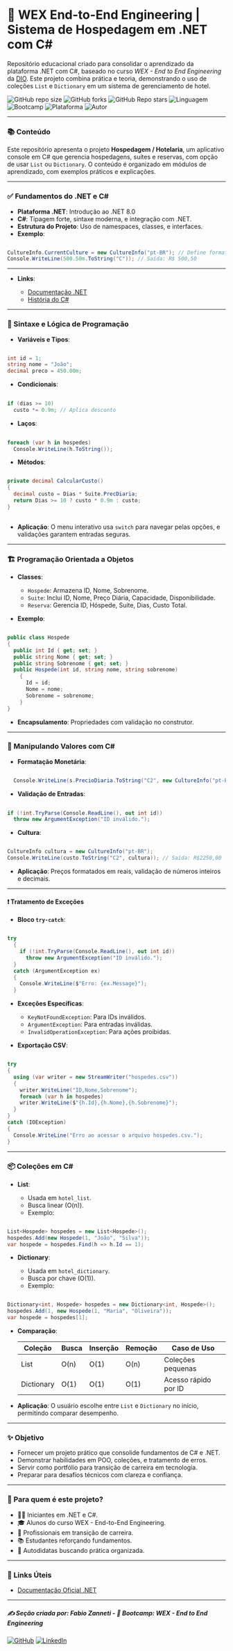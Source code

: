# 🧠 WEX End-to-End Engineering | Sistema de Hospedagem em .NET com C#

Repositório educacional criado para consolidar o aprendizado da plataforma .NET com C#, baseado no curso _WEX - End to End Engineering_ da [DIO](https://web.dio.me). Este projeto combina prática e teoria, demonstrando o uso de coleções `List` e `Dictionary` em um sistema de gerenciamento de hotel.

![GitHub repo size](https://img.shields.io/github/repo-size/fzanneti/dio-and-wex-hotel-challenge)
![GitHub forks](https://img.shields.io/github/forks/fzanneti/dio-and-wex-hotel-challenge?style=social)
![GitHub Repo stars](https://img.shields.io/github/stars/fzanneti/dio-and-wex-hotel-challenge?style=social)
![Linguagem](https://img.shields.io/badge/Linguagem-CSharp-blue)
![Bootcamp](https://img.shields.io/badge/WEX-End--to--End%20Engineering-blueviolet?logo=vercel&logoColor=white)
![Plataforma](https://img.shields.io/badge/Powered%20by-DIO.io-red?logo=data:image/svg+xml;base64,PHN2ZyBmaWxsPSIjZmZmIiB2aWV3Qm94PSIwIDAgMzIgMzIiIHhtbG5zPSJodHRwOi8vd3d3LnczLm9yZy8yMDAwL3N2ZyI+PHBhdGggZD0iTTYuNzEgMy4yNWMtMi44OCAxLjQxLTUuMDcgNC4yMy01LjA3IDcuNzYgMCAzLjU4IDIuMjggNi43IDUuMzMgOC4xNSAxLjgzLS42MiAyLjQtMi4yNiAyLjQtMy44MSAwLS4yMy0uMDItLjQ1LS4wNS0uNjZBLjQ0LjQ0IDAgMDExMC4xIDExYy4yNC0uNzUuMTEtMS41My0uMy0yLjIyQzguOTIgNy45NiA3LjMzIDcuNSA1Ljc0IDcuNjZhNS41NSA1LjU1IDAgM)
![Autor](https://img.shields.io/badge/Autor-fzanneti-blue?style=flat-square&logo=github)

---

### 📚 Conteúdo

Este repositório apresenta o projeto **Hospedagem / Hotelaria**, um aplicativo console em C# que gerencia hospedagens, suítes e reservas, com opção de usar `List` ou `Dictionary`. O conteúdo é organizado em módulos de aprendizado, com exemplos práticos e explicações.

---

### ✅ Fundamentos do .NET e C#

- **Plataforma .NET**: Introdução ao .NET 8.0
- **C#**: Tipagem forte, sintaxe moderna, e integração com .NET.
- **Estrutura do Projeto**: Uso de namespaces, classes, e interfaces.
- **Exemplo**:

```csharp

CultureInfo.CurrentCulture = new CultureInfo("pt-BR"); // Define formatação brasileira
Console.WriteLine(500.50m.ToString("C")); // Saída: R$ 500,50

```

---

- **Links**:    

    - [Documentação .NET](https://learn.microsoft.com/dotnet)
    - [História do C#](https://learn.microsoft.com/csharp/tour-of-csharp)

---

### 🧪 Sintaxe e Lógica de Programação

- **Variáveis e Tipos**:

```csharp

int id = 1;
string nome = "João";
decimal preco = 450.00m;

```

- **Condicionais**:

```csharp
  
if (dias >= 10)
  custo *= 0.9m; // Aplica desconto

```

- **Laços**:

```csharp
  
foreach (var h in hospedes)
  Console.WriteLine(h.ToString());

```

- **Métodos**:

```csharp

private decimal CalcularCusto()
{
  decimal custo = Dias * Suite.PrecDiaria;
  return Dias >= 10 ? custo * 0.9m : custo;
}
  
```

- **Aplicação**: O menu interativo usa `switch` para navegar pelas opções, e validações garantem entradas seguras.

---

### 🏗️ Programação Orientada a Objetos

- **Classes**:

  - `Hospede`: Armazena ID, Nome, Sobrenome.
  - `Suite`: Inclui ID, Nome, Preço Diária, Capacidade, Disponibilidade.
  - `Reserva`: Gerencia ID, Hóspede, Suíte, Dias, Custo Total.

- **Exemplo**:

```csharp

public class Hospede
{
  public int Id { get; set; }
  public string Nome { get; set; }
  public string Sobrenome { get; set; }
  public Hospede(int id, string nome, string sobrenome)
    {
      Id = id;
      Nome = nome;
      Sobrenome = sobrenome;
    }
}

```

- **Encapsulamento**: Propriedades com validação no construtor.

---

### 📌 Manipulando Valores com C#

- **Formatação Monetária**:

```csharp

  Console.WriteLine(s.PrecioDiaria.ToString("C2", new CultureInfo("pt-BR"))); // Saída: R$450,00

```

- **Validação de Entradas**:

```csharp
 
if (!int.TryParse(Console.ReadLine(), out int id))
  throw new ArgumentException("ID inválido.");

```

- **Cultura**:

```csharp

CultureInfo cultura = new CultureInfo("pt-BR");
Console.WriteLine(custo.ToString("C2", cultura)); // Saída: R$2250,00

```

- **Aplicação**: Preços formatados em reais, validação de números inteiros e decimais.

---

#### ❗ Tratamento de Exceções

- **Bloco `try-catch`**:

```csharp

try
  {
    if (!int.TryParse(Console.ReadLine(), out int id))
      throw new ArgumentException("ID inválido.");
  }
  catch (ArgumentException ex)
  {
    Console.WriteLine($"Erro: {ex.Message}");
  }

```

- **Exceções Específicas**:

  - `KeyNotFoundException`: Para IDs inválidos.
  - `ArgumentException`: Para entradas inválidas.
  - `InvalidOperationException`: Para ações proibidas.

- **Exportação CSV**:

```csharp

try
{
  using (var writer = new StreamWriter("hospedes.csv"))
  {
    writer.WriteLine("ID,Nome,Sobrenome");
    foreach (var h in hospedes)
    writer.WriteLine($"{h.Id},{h.Nome},{h.Sobrenome}");
  }
}
catch (IOException)
{
  Console.WriteLine("Erro ao acessar o arquivo hospedes.csv.");
}

```

---

### 📦 Coleções em C#

- **List**:

  - Usada em `hotel_list`.
  - Busca linear (O(n)).
  - Exemplo:

```csharp

List<Hospede> hospedes = new List<Hospede>();
hospedes.Add(new Hospede(1, "João", "Silva"));
var hospede = hospedes.Find(h => h.Id == 1);

```

- **Dictionary**:

  - Usada em `hotel_dictionary`.
  - Busca por chave (O(1)).
  - Exemplo:

```csharp

Dictionary<int, Hospede> hospedes = new Dictionary<int, Hospede>();
hospedes.Add(1, new Hospede(1, "Maria", "Oliveira"));
var hospede = hospedes[1];

```

- **Comparação**:

  | Coleção   | Busca | Inserção | Remoção | Caso de Uso              |
  |-------------|---------|------------|-----------|-----------------------|
  | List       | O(n)   | O(1)     | O(n)     | Coleções pequenas     |
  | Dictionary | O(1)     | O(1)      | O(1)      | Acesso rápido por ID  |

- **Aplicação**: O usuário escolhe entre `List` e `Dictionary` no início, permitindo comparar desempenho.

---

### ✨ Objetivo

- Fornecer um projeto prático que consolide fundamentos de C# e .NET.
- Demonstrar habilidades em POO, coleções, e tratamento de erros.
- Servir como portfólio para transição de carreira em tecnologia.
- Preparar para desafios técnicos com clareza e confiança.

---

### 🚀 Para quem é este projeto?

- 🧑‍💻 Iniciantes em .NET e C#.
- 🎓 Alunos do curso WEX - End-to-End Engineering.
- 🔁 Profissionais em transição de carreira.
- 📚 Estudantes reforçando fundamentos.
- 🧠 Autodidatas buscando prática organizada.

---

### 🔗 Links Úteis

- [Documentação Oficial .NET](https://learn.microsoft.com/dotnet)

---

##### ✍️ Seção criada por: *Fabio Zanneti* - 🎯 Bootcamp: **WEX - End to End Engineering**
[![GitHub](https://img.shields.io/badge/GitHub-fzanneti-181717?style=flat&logo=github)](https://github.com/fzanneti)
[![LinkedIn](https://img.shields.io/badge/LinkedIn-fzanneti-0A66C2?style=flat&logo=linkedin&logoColor=white)](https://linkedin.com/in/fzanneti)
